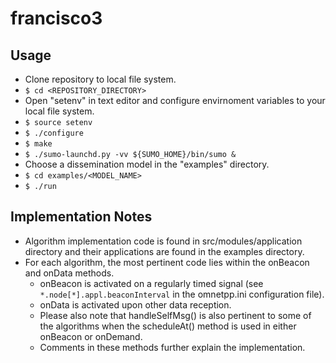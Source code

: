 francisco3
=======


Usage
-------

* Clone repository to local file system.
* `$ cd <REPOSITORY_DIRECTORY>`
* Open "setenv" in text editor and configure envirnoment variables to your local file system.
* `$ source setenv`
* `$ ./configure`
* `$ make`
* `$ ./sumo-launchd.py -vv ${SUMO_HOME}/bin/sumo &`
* Choose a dissemination model in the "examples" directory.
* `$ cd examples/<MODEL_NAME>`
* `$ ./run`


Implementation Notes
---------------------

* Algorithm implementation code is found in src/modules/application directory and their applications are found in the examples directory.
* For each algorithm, the most pertinent code lies within the onBeacon and onData methods.
    * onBeacon is activated on a regularly timed signal (see `*.node[*].appl.beaconInterval` in the omnetpp.ini configuration file).
    * onData is activated upon other data reception.
    * Please also note that handleSelfMsg() is also pertinent to some of the algorithms when the scheduleAt() method is used in either onBeacon or onDemand.
    * Comments in these methods further explain the implementation.

